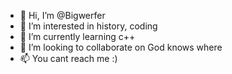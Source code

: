 - 👋 Hi, I’m @Bigwerfer
- 👀 I’m interested in history, coding
- 🌱 I’m currently learning c++
- 💞️ I’m looking to collaborate on God knows where
- 📫 You cant reach me :)

<!---
Bigwerfer/Bigwerfer is a ✨ special ✨ repository because its `README.md` (this file) appears on your GitHub profile.
You can click the Preview link to take a look at your changes.
--->
